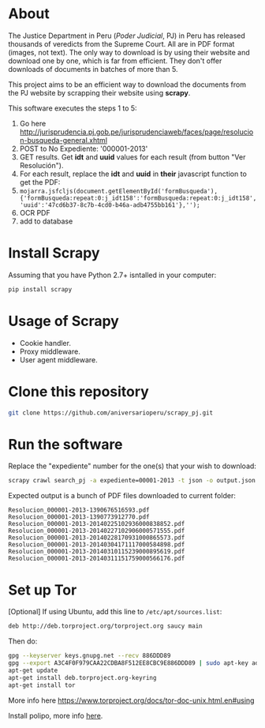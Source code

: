 # About
The Justice Department in Peru (*Poder Judicial*, PJ) in Peru has released
thousands of veredicts from the Supreme Court. All are in PDF
format (images, not text). The only way to download is by using their website
and download one by one, which is far from efficient. They don't offer
downloads of documents in batches of more than 5.

This project aims to be an efficient way to download the documents from the PJ
website by scrapping their website using **scrapy**.

This software executes the steps 1 to 5:

1. Go here <http://jurisprudencia.pj.gob.pe/jurisprudenciaweb/faces/page/resolucion-busqueda-general.xhtml>
2. POST to No Expediente: '000001-2013'
3. GET results. Get **idt** and **uuid** values for each result (from button 
  "Ver Resolución").
4. For each result, replace the **idt** and **uuid** in **their** javascript
  function to get the PDF:
5. ``mojarra.jsfcljs(document.getElementById('formBusqueda'),{'formBusqueda:repeat:0:j_idt158':'formBusqueda:repeat:0:j_idt158','uuid':'47cd6b37-8c7b-4cd0-b46a-adb4755bb161'},'');``
6. OCR PDF
7. add to database


# Install Scrapy
Assuming that you have Python 2.7+ isntalled in your computer:
```bash
pip install scrapy
```

# Usage of Scrapy
* Cookie handler.
* Proxy middleware.
* User agent middleware.

# Clone this repository
```bash
git clone https://github.com/aniversarioperu/scrapy_pj.git
```

# Run the software
Replace the "expediente" number for the one(s) that your wish to download:
```bash
scrapy crawl search_pj -a expediente=00001-2013 -t json -o output.json
```
Expected output is a bunch of PDF files downloaded to current folder:

```
Resolucion_000001-2013-1390676516593.pdf
Resolucion_000001-2013-1390773912770.pdf
Resolucion_000001-2013-20140225102936000838852.pdf
Resolucion_000001-2013-20140227102906000571555.pdf
Resolucion_000001-2013-20140228170931000865573.pdf
Resolucion_000001-2013-20140304171117000584898.pdf
Resolucion_000001-2013-20140310115239000895619.pdf
Resolucion_000001-2013-20140311151759000566176.pdf
```

# Set up Tor
[Optional] If using Ubuntu, add this line to ``/etc/apt/sources.list``:

```bash
deb http://deb.torproject.org/torproject.org saucy main
```

Then do:

```bash
gpg --keyserver keys.gnupg.net --recv 886DDD89
gpg --export A3C4F0F979CAA22CDBA8F512EE8CBC9E886DDD89 | sudo apt-key add -
apt-get update
apt-get install deb.torproject.org-keyring
apt-get install tor
```
More info here <https://www.torproject.org/docs/tor-doc-unix.html.en#using>

Install polipo, more info [here](http://pkmishra.github.io/blog/2013/03/18/how-to-run-scrapy-with-TOR-and-multiple-browser-agents-part-1-mac/).
